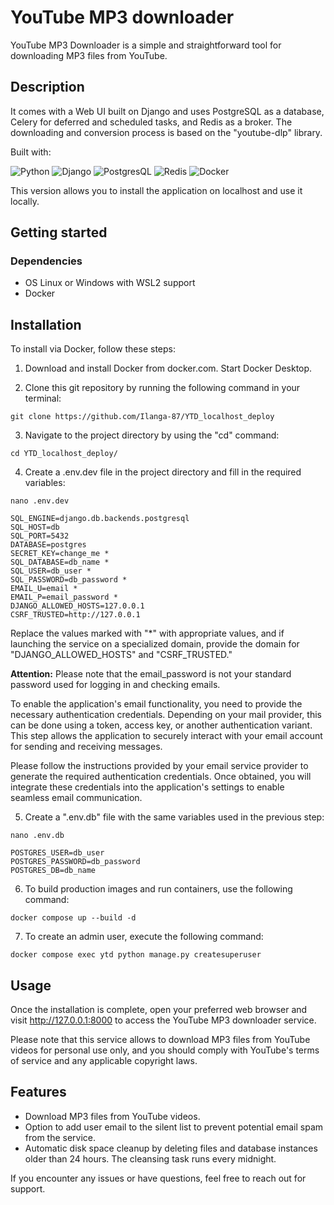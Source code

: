 # YouTube MP3 downloader

YouTube MP3 Downloader is a simple and straightforward tool for downloading MP3 files from YouTube. 


## Description

It comes with a Web UI built on Django and uses PostgreSQL as a database, Celery for deferred and scheduled tasks, and Redis as a broker. 
The downloading and conversion process is based on the "youtube-dlp" library.

Built with:

![Python](https://img.shields.io/badge/Python-FFD43B?style=for-the-badge&logo=python&logoColor=blue)
![Django](https://img.shields.io/badge/Django-092E20?style=for-the-badge&logo=django&logoColor=green)
![PostgresQL](https://img.shields.io/badge/PostgreSQL-316192?style=for-the-badge&logo=postgresql&logoColor=white)
![Redis](https://img.shields.io/badge/redis-%23DD0031.svg?&style=for-the-badge&logo=redis&logoColor=white)
![Docker](https://img.shields.io/badge/Docker-2CA5E0?style=for-the-badge&logo=docker&logoColor=white)

This version allows you to install the application on localhost and use it locally.

## Getting started

### Dependencies

- OS Linux or Windows with WSL2 support
- Docker

## Installation

To install via Docker, follow these steps:

1. Download and install Docker from docker.com. Start Docker Desktop.

2. Clone this git repository by running the following command in your terminal:
```commandline
git clone https://github.com/Ilanga-87/YTD_localhost_deploy
```
3. Navigate to the project directory by using the "cd" command:

```commandline
cd YTD_localhost_deploy/
```

4. Create a .env.dev file in the project directory and fill in the required variables:
```commandline
nano .env.dev
```

```commandline
SQL_ENGINE=django.db.backends.postgresql
SQL_HOST=db
SQL_PORT=5432
DATABASE=postgres
SECRET_KEY=change_me *
SQL_DATABASE=db_name *
SQL_USER=db_user *
SQL_PASSWORD=db_password *
EMAIL_U=email *
EMAIL_P=email_password *
DJANGO_ALLOWED_HOSTS=127.0.0.1
CSRF_TRUSTED=http://127.0.0.1
```

Replace the values marked with "*" with appropriate values, 
and if launching the service on a specialized domain, provide the domain for "DJANGO_ALLOWED_HOSTS" and "CSRF_TRUSTED."

**Attention:** Please note that the email_password is not your standard password used for logging in and checking emails.

To enable the application's email functionality, you need to provide the necessary authentication credentials. 
Depending on your mail provider, this can be done using a token, access key, or another authentication variant. 
This step allows the application to securely interact with your email account for sending and receiving messages.

Please follow the instructions provided by your email service provider to generate the required authentication credentials. 
Once obtained, you will integrate these credentials into the application's settings to enable seamless email communication.

5. Create a ".env.db" file with the same variables used in the previous step:
```commandline
nano .env.db
```

```commandline
POSTGRES_USER=db_user
POSTGRES_PASSWORD=db_password
POSTGRES_DB=db_name
```

6. To build production images and run containers, use the following command:
```
docker compose up --build -d
```

7. To create an admin user, execute the following command:
```
docker compose exec ytd python manage.py createsuperuser
```

## Usage

Once the installation is complete, open your preferred web browser and visit http://127.0.0.1:8000 to access the YouTube MP3 downloader service.

Please note that this service allows to download MP3 files from YouTube videos for personal use only, 
and you should comply with YouTube's terms of service and any applicable copyright laws.



## Features

- Download MP3 files from YouTube videos.
- Option to add user email to the silent list to prevent potential email spam from the service.
- Automatic disk space cleanup by deleting files and database instances older than 24 hours. The cleansing task runs every midnight.

If you encounter any issues or have questions, feel free to reach out for support.